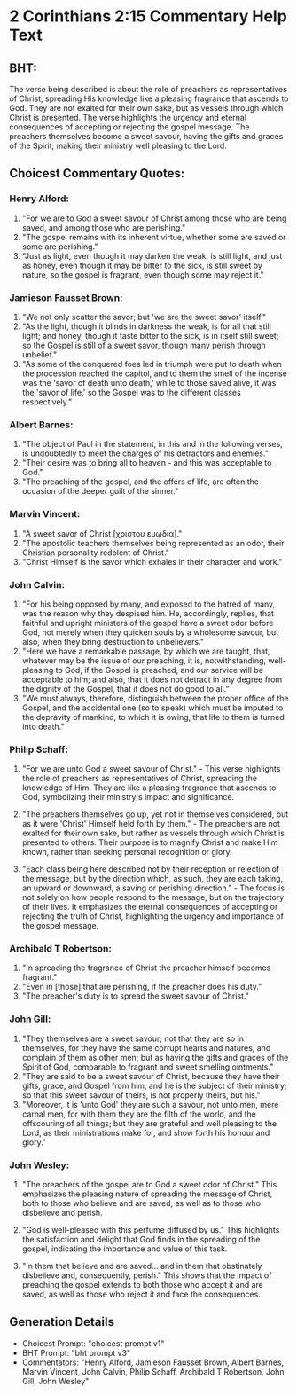 # 2 Corinthians 2:15 Commentary Help Text

## BHT:
The verse being described is about the role of preachers as representatives of Christ, spreading His knowledge like a pleasing fragrance that ascends to God. They are not exalted for their own sake, but as vessels through which Christ is presented. The verse highlights the urgency and eternal consequences of accepting or rejecting the gospel message. The preachers themselves become a sweet savour, having the gifts and graces of the Spirit, making their ministry well pleasing to the Lord.

## Choicest Commentary Quotes:
### Henry Alford:
1. "For we are to God a sweet savour of Christ among those who are being saved, and among those who are perishing." 
2. "The gospel remains with its inherent virtue, whether some are saved or some are perishing." 
3. "Just as light, even though it may darken the weak, is still light, and just as honey, even though it may be bitter to the sick, is still sweet by nature, so the gospel is fragrant, even though some may reject it."

### Jamieson Fausset Brown:
1. "We not only scatter the savor; but 'we are the sweet savor' itself."
2. "As the light, though it blinds in darkness the weak, is for all that still light; and honey, though it taste bitter to the sick, is in itself still sweet; so the Gospel is still of a sweet savor, though many perish through unbelief."
3. "As some of the conquered foes led in triumph were put to death when the procession reached the capitol, and to them the smell of the incense was the 'savor of death unto death,' while to those saved alive, it was the 'savor of life,' so the Gospel was to the different classes respectively."

### Albert Barnes:
1. "The object of Paul in the statement, in this and in the following verses, is undoubtedly to meet the charges of his detractors and enemies."
2. "Their desire was to bring all to heaven - and this was acceptable to God."
3. "The preaching of the gospel, and the offers of life, are often the occasion of the deeper guilt of the sinner."

### Marvin Vincent:
1. "A sweet savor of Christ [χριστου ευωδια]." 
2. "The apostolic teachers themselves being represented as an odor, their Christian personality redolent of Christ."
3. "Christ Himself is the savor which exhales in their character and work."

### John Calvin:
1. "For his being opposed by many, and exposed to the hatred of many, was the reason why they despised him. He, accordingly, replies, that faithful and upright ministers of the gospel have a sweet odor before God, not merely when they quicken souls by a wholesome savour, but also, when they bring destruction to unbelievers."
2. "Here we have a remarkable passage, by which we are taught, that, whatever may be the issue of our preaching, it is, notwithstanding, well-pleasing to God, if the Gospel is preached, and our service will be acceptable to him; and also, that it does not detract in any degree from the dignity of the Gospel, that it does not do good to all."
3. "We must always, therefore, distinguish between the proper office of the Gospel, and the accidental one (so to speak) which must be imputed to the depravity of mankind, to which it is owing, that life to them is turned into death."

### Philip Schaff:
1. "For we are unto God a sweet savour of Christ." - This verse highlights the role of preachers as representatives of Christ, spreading the knowledge of Him. They are like a pleasing fragrance that ascends to God, symbolizing their ministry's impact and significance.

2. "The preachers themselves go up, yet not in themselves considered, but as it were 'Christ' Himself held forth by them." - The preachers are not exalted for their own sake, but rather as vessels through which Christ is presented to others. Their purpose is to magnify Christ and make Him known, rather than seeking personal recognition or glory.

3. "Each class being here described not by their reception or rejection of the message, but by the direction which, as such, they are each taking, an upward or downward, a saving or perishing direction." - The focus is not solely on how people respond to the message, but on the trajectory of their lives. It emphasizes the eternal consequences of accepting or rejecting the truth of Christ, highlighting the urgency and importance of the gospel message.

### Archibald T Robertson:
1. "In spreading the fragrance of Christ the preacher himself becomes fragrant."
2. "Even in [those] that are perishing, if the preacher does his duty."
3. "The preacher's duty is to spread the sweet savour of Christ."

### John Gill:
1. "They themselves are a sweet savour; not that they are so in themselves, for they have the same corrupt hearts and natures, and complain of them as other men; but as having the gifts and graces of the Spirit of God, comparable to fragrant and sweet smelling ointments."
2. "They are said to be a sweet savour of Christ, because they have their gifts, grace, and Gospel from him, and he is the subject of their ministry; so that this sweet savour of theirs, is not properly theirs, but his."
3. "Moreover, it is 'unto God' they are such a savour, not unto men, mere carnal men, for with them they are the filth of the world, and the offscouring of all things; but they are grateful and well pleasing to the Lord, as their ministrations make for, and show forth his honour and glory."

### John Wesley:
1. "The preachers of the gospel are to God a sweet odor of Christ." This emphasizes the pleasing nature of spreading the message of Christ, both to those who believe and are saved, as well as to those who disbelieve and perish.

2. "God is well-pleased with this perfume diffused by us." This highlights the satisfaction and delight that God finds in the spreading of the gospel, indicating the importance and value of this task.

3. "In them that believe and are saved... and in them that obstinately disbelieve and, consequently, perish." This shows that the impact of preaching the gospel extends to both those who accept it and are saved, as well as those who reject it and face the consequences.


## Generation Details
- Choicest Prompt: "choicest prompt v1"
- BHT Prompt: "bht prompt v3"
- Commentators: "Henry Alford, Jamieson Fausset Brown, Albert Barnes, Marvin Vincent, John Calvin, Philip Schaff, Archibald T Robertson, John Gill, John Wesley"
